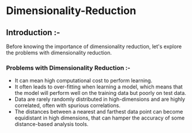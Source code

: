 # Dimensionality-Reduction

## Introduction :-
Before knowing the importance of dimensionality reduction, let's explore the problems with dimensionality reduction. 
### Problems with Dimensionality Reduction :-
  - It can mean high computational cost to perform learning.</br>
  - It often leads to over-fitting when learning a model, which means that the model will perform well on the training data but poorly on test data.</br>
  - Data are rarely randomly distributed in high-dimensions and are highly correlated, often with spurious correlations.</br>
  - The distances between a nearest and farthest data point can become equidistant in high dimensions, that can hamper the accuracy of some distance-based analysis tools.</br>

  
